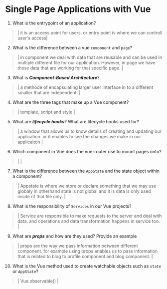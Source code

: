 # Single Page Applications with Vue

1.  What is the entrypoint of an application?

> | it is an access point for users. or entry point is where we can controll user's access|

2.  What is the difference between a vue `component` and `page`?

> | in component we deal with data that are reusable and can be used in multiple different file for our application. However, in page we have those data that are working for that specific page. |

3.  What is **_Component-Based Architecture_**?

> | a methode of encapsulating larger user interface in to a different smaller that are independent. |

4.  What are the three tags that make up a Vue component?

> | template, script and style |

5.  What are **_lifecycle hooks_**? What are lifecycle hooks used for?

> | a window that allows us to know details of creating and updating our application. or it enables to see the changes we make in our applicaiton |

6.  Which component in Vue does the vue-router use to mount pages onto?

> | <router-view> |

7.  What is the difference between the `AppState` and the state object within a component?

> | Appstate is where we store or declare something that we may use globaly in otherhand state is not global and it is data is only used inside of that file only. |

8.  What is the responsibility of `Services` in our Vue projects?

> | Service are responsible to make requests to the server and deal with data. and operations and data transformation happens in service too. |

9.  What are **_props_** and how are they used? Provide an example

> | props are the way we pass information between different component. for example using props enables us to pass information that is related to blog to profile component and blog component. |

10. What is the Vue method used to create watchable objects such as `state` or `AppState`?

> | Vue.observable() |
